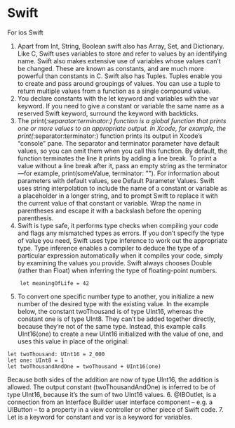 # Swift
For ios Swift
1. Apart from Int, String, Boolean swift also has Array, Set, and Dictionary. Like C, Swift uses variables to store and refer to values by an identifying name. Swift also makes extensive use of variables whose values can’t be changed. These are known as constants, and are much more powerful than constants in C. Swift also has Tuples. Tuples enable you to create and pass around groupings of values. You can use a tuple to return multiple values from a function as a single compound value.
2. You declare constants with the let keyword and variables with the var keyword. If you need to give a constant or variable the same name as a reserved Swift keyword, surround the keyword with backticks.
3. The print(_:separator:terminator:) function is a global function that prints one or more values to an appropriate output. In Xcode, for example, the print(_:separator:terminator:) function prints its output in Xcode’s “console” pane. The separator and terminator parameter have default values, so you can omit them when you call this function. By default, the function terminates the line it prints by adding a line break. To print a value without a line break after it, pass an empty string as the terminator—for example, print(someValue, terminator: ""). For information about parameters with default values, see Default Parameter Values. Swift uses string interpolation to include the name of a constant or variable as a placeholder in a longer string, and to prompt Swift to replace it with the current value of that constant or variable. Wrap the name in parentheses and escape it with a backslash before the opening parenthesis.
4.  Swift is type safe, it performs type checks when compiling your code and flags any mismatched types as errors. If you don’t specify the type of value you need, Swift uses type inference to work out the appropriate type. Type inference enables a compiler to deduce the type of a particular expression automatically when it compiles your code, simply by examining the values you provide. Swift always chooses Double (rather than Float) when inferring the type of floating-point numbers. 
  ```
      let meaningOfLife = 42
   ``` 
5. To convert one specific number type to another, you initialize a new number of the desired type with the existing value. In the example below, the constant twoThousand is of type UInt16, whereas the constant one is of type UInt8. They can’t be added together directly, because they’re not of the same type. Instead, this example calls UInt16(one) to create a new UInt16 initialized with the value of one, and uses this value in place of the original:
  ```
let twoThousand: UInt16 = 2_000
let one: UInt8 = 1
let twoThousandAndOne = twoThousand + UInt16(one)
  ```
Because both sides of the addition are now of type UInt16, the addition is allowed. The output constant (twoThousandAndOne) is inferred to be of type UInt16, because it’s the sum of two UInt16 values.
6. @IBOutlet, is a connection from an Interface Builder user interface component – e.g. a UIButton – to a property in a view controller or other piece of Swift code.
7. Let is a keyword for constant and var is a keyword for variables.

